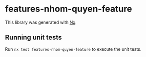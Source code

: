 # features-nhom-quyen-feature

This library was generated with [Nx](https://nx.dev).

## Running unit tests

Run `nx test features-nhom-quyen-feature` to execute the unit tests.
